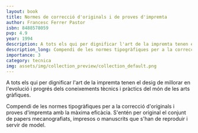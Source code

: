 ```yaml
---
layout: book
title: Normes de correcció d'originals i de proves d'impremta
author: Francesc Ferrer Pastor
isbn: 8488578059
pvp: 4.9
year: 1994
description: A tots els qui per dignificar l'art de la impremta tenen el desig de millorar en l'evolució i progrés dels coneixements tècnics i pràctics del món de les arts gràfiques.
description_long: Compendi de les normes tipogràfiques per a la correcció d'originals i proves d'impremta amb la màxima eficàcia. S'entén per original el conjunt de papers mecanografiats, impresos o manuscrits que s'han de reproduir i servir de model.
importance: 3
category: tecnica
img: assets/img/collection_preview/collection_default.png
---
```


A tots els qui per dignificar l'art de la impremta tenen el desig de millorar en l'evolució i progrés dels coneixements tècnics i pràctics del món de les arts gràfiques.

Compendi de les normes tipogràfiques per a la correcció d'originals i proves d'impremta  amb la màxima eficàcia. S'entén per original el conjunt de papers mecanografiats, impresos o manuscrits que s'han de reproduir i servir de model.
